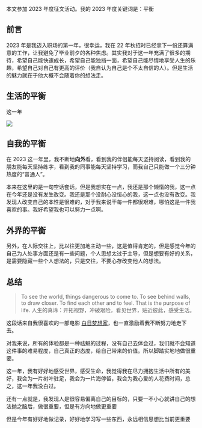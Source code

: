 本文参加 2023 年度征文活动。我的 2023 年度关键词是：平衡
## 前言
2023 年是我迈入职场的第一年，很幸运，我在 22 年秋招时已经拿下一份还算满意的工作，让我避免了毕业前夕的各种焦虑。其实我对于这一年充满了很多的期待，希望自己能快速成长，希望自己能独挡一面，希望自己能尽情地享受人生的乐趣，希望自己对自己有更高的评价（我自认为自己是个不太自信的人）。但是生活的魅力就在于他大概不会随着你的想法走。
## 生活的平衡
这一年

![](https://cdn.jsdelivr.net/gh/TongCodeSpace/picForBlog@master/dataIMG_3747.png)
## 自我的平衡
在 2023 这一年里，我不断地**向外**看，看到我的伴侣能每天坚持阅读，看到我的朋友能每天坚持练字，看到我的同事能每天坚持学习，而我自己只能做一个三分钟热度的“普通人”。

本来在这里的是一句空话套话，但是我想实在一点，我还是那个懒惰的我，这一点在今年还是没有发生改变。我还是那个没耐心没恒心的我，这一点也没有改变。我发现人改变自己的本性是很难的，对于我来说干每一件都很艰难，哪怕这是一件我喜欢的事。我好希望我也可以努力一点啊。


## 外界的平衡

另外，在人际交往上，比以往更加地主动一些，这是值得肯定的，但是感觉今年的自己为人处事方面还是有一些问题，个人思想太过于主导，但是想要有好的关系，是需要隐藏一些个人想法的，只是交往，不要心存改变他人的想法。
## 总结

> To see the world, things dangerous to come to. To see behind walls, to draw closer. To find each other and to feel. That is the purpose of life.
> 人生的真谛：开拓视野，冲破艰险，看见世界，贴近彼此，感受生活。

这段话来自我很喜欢的一部电影 [白日梦想家](https://movie.douban.com/subject/2133323/)，也一直激励着我不断努力地走下去。

对我来说，所有的体验都是一种祛魅的过程，没有自己去体会过，我们就不会知道这件事的难易程度，自己真正的态度，给自己带来的价值。所以脚踏实地地做很重要。

这一年，我有好好地感受世界，感受生命，我觉得我在尽力拥抱生活中所有的美好，我会为一片树叶驻足，我会为一片海停留，我会为我心爱的人花费时间，总之，这一年我没白过。


还有一点就是，我发现人是很容易偏离自己的目标的，只要一不小心就讲自己的想法抛之脑后，做很重要，但是有方向地做更重要

但是今年有好好地做记录，好好地学习写一些东西，永远相信思想比当前更重要